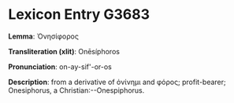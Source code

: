 # Lexicon Entry G3683

**Lemma**: Ὀνησίφορος

**Transliteration (xlit)**: Onēsíphoros

**Pronunciation**: on-ay-sif'-or-os

**Description**:
from a derivative of ὀνίνημι and φόρος; profit-bearer; Onesiphorus, a Christian:--Onespiphorus.
